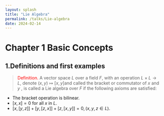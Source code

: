 ```yaml
---
layout: splash
title: "Lie Algebra"
permalink: /talks/Lie-algebra
date: 2024-02-14
---
```



# Chapter 1 Basic Concepts

## 1.Definitions and first examples

> <font color=red>Definition.</font> A vector space $L$ over a field $F$, with an operation $L \times L \rightarrow L$, denote $(x,y)\mapsto [x,y]$and called the bracket or commutator of $x$ and $y$ , is called a Lie algebra over $F$ if the following axioms are satisfied: 
  * The bracket operation is bilinear.
  * $[x,x]=0$ for all $x$ in $L$.
  * $[x,[y,z]]+[y,[z,x]]+[z,[x,y]]=0,(x,y,z\in L)$.

